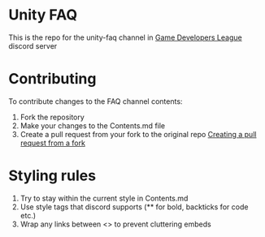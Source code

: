 # Unity FAQ
This is the repo for the unity-faq channel in [Game Developers League](Discord.gg/gamedev) discord server

# Contributing
To contribute changes to the FAQ channel contents:
1. Fork the repository
2. Make your changes to the Contents.md file
3. Create a pull request from your fork to the original repo [Creating a pull request from a fork](https://docs.github.com/en/github/collaborating-with-pull-requests/proposing-changes-to-your-work-with-pull-requests/creating-a-pull-request-from-a-fork)

# Styling rules
1. Try to stay within the current style in Contents.md
2. Use style tags that discord supports (** for bold, backticks for code etc.)
3. Wrap any links between <> to prevent cluttering embeds
